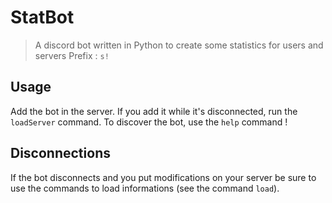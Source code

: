 # StatBot

> A discord bot written in Python to create some statistics for users and servers
> Prefix : `s!` 

## Usage 
Add the bot in the server. If you add it while it's disconnected, run the `loadServer` command.
To discover the bot, use the `help` command !  

## Disconnections
If the bot disconnects and you put modifications on your server be sure to use the commands to load informations (see the command `load`).
